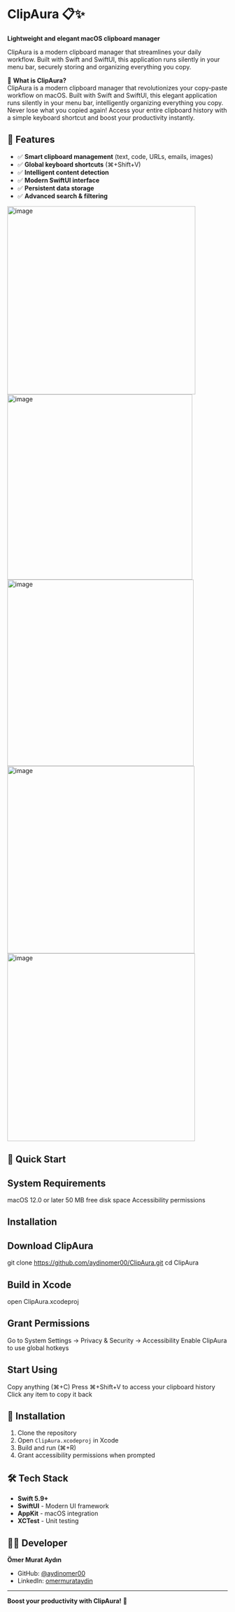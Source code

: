 # ClipAura 📋✨

**Lightweight and elegant macOS clipboard manager**

ClipAura is a modern clipboard manager that streamlines your daily workflow. Built with Swift and SwiftUI, this application runs silently in your menu bar, securely storing and organizing everything you copy.

🎯 **What is ClipAura?**  
ClipAura is a modern clipboard manager that revolutionizes your copy-paste workflow on macOS. Built with Swift and SwiftUI, this elegant application runs silently in your menu bar, intelligently organizing everything you copy. Never lose what you copied again! Access your entire clipboard history with a simple keyboard shortcut and boost your productivity instantly.


## 🌟 Features

- ✅ **Smart clipboard management** (text, code, URLs, emails, images)
- ✅ **Global keyboard shortcuts** (⌘+Shift+V)
- ✅ **Intelligent content detection**
- ✅ **Modern SwiftUI interface**
- ✅ **Persistent data storage**
- ✅ **Advanced search & filtering**


<img width="430" alt="image" src="https://github.com/user-attachments/assets/5c848703-4880-446f-95e4-d3509a8f2ce1" />

<img width="423" alt="image" src="https://github.com/user-attachments/assets/1178b388-cdc5-46b5-9dab-eef019f18a58" />

<img width="426" alt="image" src="https://github.com/user-attachments/assets/1ee306b0-6530-4c81-ac1b-0c54531a0807" />

<img width="428" alt="image" src="https://github.com/user-attachments/assets/50567b8e-f54b-4a45-a7ee-17531d84eb89" />

<img width="429" alt="image" src="https://github.com/user-attachments/assets/a493d5dc-31e8-4a2a-b2f0-c018c3ef32b9" />


## 🚀 Quick Start

## System Requirements

macOS 12.0 or later
50 MB free disk space
Accessibility permissions

## Installation

## Download ClipAura
git clone https://github.com/aydinomer00/ClipAura.git
cd ClipAura

## Build in Xcode
open ClipAura.xcodeproj

## Grant Permissions

Go to System Settings → Privacy & Security → Accessibility
Enable ClipAura to use global hotkeys


## Start Using
Copy anything (⌘+C)
Press ⌘+Shift+V to access your clipboard history
Click any item to copy it back

## 🚀 Installation

1. Clone the repository
2. Open `ClipAura.xcodeproj` in Xcode
3. Build and run (⌘+R)
4. Grant accessibility permissions when prompted

## 🛠️ Tech Stack

- **Swift 5.9+**
- **SwiftUI** - Modern UI framework
- **AppKit** - macOS integration
- **XCTest** - Unit testing



## 👨‍💻 Developer

**Ömer Murat Aydın**
- GitHub: [@aydinomer00](https://github.com/aydinomer00)
- LinkedIn: [omermurataydin](https://linkedin.com/in/omermurataydin)

---

**Boost your productivity with ClipAura!** 🚀
